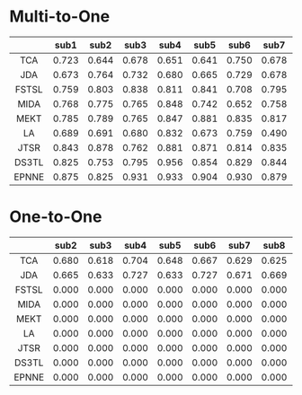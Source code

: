 # Multi-to-One

|  | sub1 | sub2 | sub3 | sub4 | sub5 |  sub6 |  sub7 |  sub8 |  sub9 |  sub10 |  sub11 |  sub12 |  sub13 |  sub14 |  sub15 | Avg | 
| :----: | :----: | :----: | :----: | :----: | :----: | :----: | :----: | ---- | ---- | ---- | ---- | ---- | ---- | ---- | ---- | ---- |
TCA | 0.723 | 0.644 | 0.678 | 0.651 | 0.641 | 0.750 | 0.678 | 0.713 | 0.746 | 0.690 | 0.687 | 0.608 | 0.674 | 0.709 | 0.652 | 0.684
JDA | 0.673 | 0.764 |  0.732 | 0.680 | 0.665 | 0.729 | 0.678 | 0.806 | 0.846 | 0.819 | 0.731 | 0.644 | 0.676 | 0.760 | 0.819 | 0.735
| FSTSL  | 0.759 | 0.803  | 0.838 | 0.811 | 0.841 | 0.708 | 0.795 | 0.757 | 0.806 | 0.780 | 0.899 | 0.691 | 0.742 | 0.776 | 0.915 | 0.795
MIDA| 0.768 | 0.775 | 0.765 | 0.848 | 0.742 | 0.652 | 0.758 | 0.729 | 0.742 | 0.770 | 0.821 | 0.606 | 0.717 | 0.743 | 0.742 | 0.746
MEKT| 0.785 | 0.789 | 0.765 | 0.847 | 0.881 | 0.835 | 0.817 | 0.840 | 0.879 | 0.764 | 0.932 | 0.791 | 0.737 | 0.786 | 0.718 | 0.811
LA| 0.689 | 0.691 | 0.680 | 0.832 | 0.673 | 0.759 | 0.490 | 0.542 | 0.801 | 0.786 | 0.740 | 0.761 | 0.777 | 0.643 | 0.648 | 0.701
JTSR| 0.843 | 0.878 | 0.762 | 0.881 | 0.871 | 0.814 | 0.835 | 0.861 | 0.922 | 0.779 | 0.923 | 0.832 | 0.823 | 0.795 | 0.870 | 0.847 |
DS3TL| 0.825 | 0.753 | 0.795 | 0.956 | 0.854 | 0.829 | 0.844 | 0.746 | 0.763 | 0.836 | 0.883 | 0.677 | 0.777 | 0.885 | 0.828 | 0.817 |
EPNNE| 0.875 | 0.825 | 0.931 | 0.933 | 0.904 | 0.930 | 0.879 | 0.894 | 0.907 | 0.945 | 0.915 | 0.881 | 0.843 | 0.827 | 0.873 | 0.891 |


# One-to-One

|  | sub2 | sub3 | sub4 | sub5 |  sub6 |  sub7 |  sub8 |  sub9 |  sub10 |  sub11 |  sub12 |  sub13 |  sub14 |  sub15 | Avg | 
| :----: | :----: | :----: | :----: | :----: | :----: | :----: | :----: | ---- | ---- | ---- | ---- | ---- | ---- | ---- | ---- |
TCA | 0.680 | 0.618 | 0.704 | 0.648 | 0.667 | 0.629 | 0.625 | 0.889 | 0.667 | 0.728 | 0.585 | 0.690 | 0.710 | 0.561 | 0.672 | 
JDA | 0.665 | 0.633 | 0.727 | 0.633 | 0.727 | 0.671 | 0.669 | 0.898 | 0.734 | 0.818 | 0.647 | 0.659 | 0.792 | 0.717 | 0.714 | 
| FSTSL  | 0.000 | 0.000 | 0.000 | 0.000 | 0.000 | 0.000 | 0.000 | 0.000 | 0.000 | 0.000 | 0.000 | 0.000 | 0.000 | 0.000 | 0.000 | 
MIDA| 0.000 | 0.000 | 0.000 | 0.000 | 0.000 | 0.000 | 0.000 | 0.000 | 0.000 | 0.000 | 0.000 | 0.000 | 0.000 | 0.000 | 0.000 | 
MEKT| 0.000 | 0.000 | 0.000 | 0.000 | 0.000 | 0.000 | 0.000 | 0.000 | 0.000 | 0.000 | 0.000 | 0.000 | 0.000 | 0.000 | 0.000 | 
LA| 0.000 | 0.000 | 0.000 | 0.000 | 0.000 | 0.000 | 0.000 | 0.000 | 0.000 | 0.000 | 0.000 | 0.000 | 0.000 | 0.000 | 0.000 | 
JTSR| 0.000 | 0.000 | 0.000 | 0.000 | 0.000 | 0.000 | 0.000 | 0.000 | 0.000 | 0.000 | 0.000 | 0.000 | 0.000 | 0.000 | 0.000 | 
DS3TL| 0.000 | 0.000 | 0.000 | 0.000 | 0.000 | 0.000 | 0.000 | 0.000 | 0.000 | 0.000 | 0.000 | 0.000 | 0.000 | 0.000 | 0.000 | 
EPNNE| 0.000 | 0.000 | 0.000 | 0.000 | 0.000 | 0.000 | 0.000 | 0.000 | 0.000 | 0.000 | 0.000 | 0.000 | 0.000 | 0.000 | 0.000 | 
